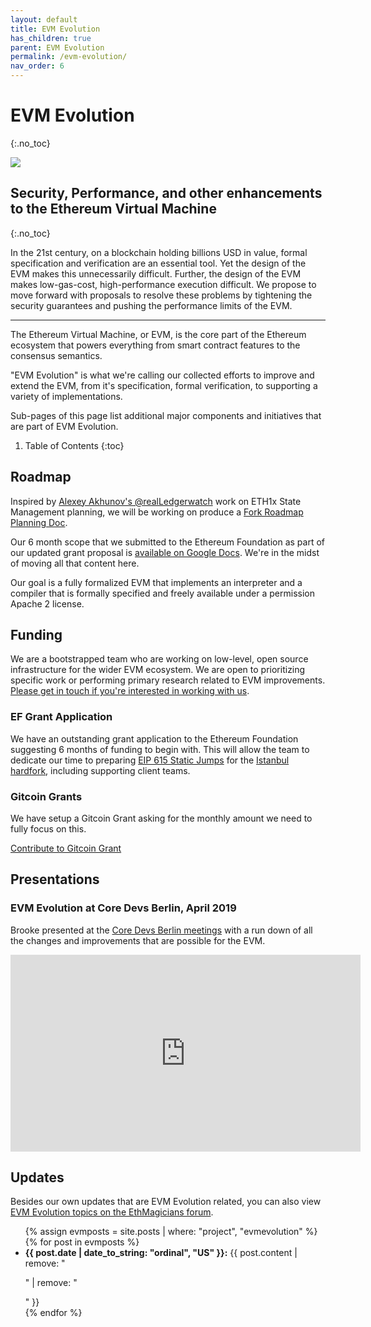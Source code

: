 ```yaml
---
layout: default
title: EVM Evolution
has_children: true
parent: EVM Evolution
permalink: /evm-evolution/
nav_order: 6
---
```

# EVM Evolution
{:.no_toc}

![](https://spade.builders/img/posts/ethereum-rainbow.jpeg)

## Security, Performance, and other enhancements to the Ethereum Virtual Machine
{:.no_toc}

In the 21st century, on a blockchain holding billions USD in value, formal specification and verification are an essential tool. Yet the design of the EVM makes this unnecessarily difficult. Further, the design of the EVM makes low-gas-cost, high-performance execution difficult. We propose to move forward with proposals to resolve these problems by tightening the security guarantees and pushing the performance limits of the EVM.

---

The Ethereum Virtual Machine, or EVM, is the core part of the Ethereum ecosystem that powers everything from smart contract features to the consensus semantics.

"EVM Evolution" is what we're calling our collected efforts to improve and extend the EVM, from it's specification, formal verification, to supporting a variety of implementations.

Sub-pages of this page list additional major components and initiatives that are part of EVM Evolution.

1. Table of Contents
{:toc}
## Roadmap

Inspired by [Alexey Akhunov's @realLedgerwatch](https://twitter.com/realLedgerwatch) work on ETH1x State Management planning, we will be working on produce a [Fork Roadmap Planning Doc](https://docs.google.com/presentation/d/1pk7smp2k65CWCpXrEiZ9BURr8VzNqWdPyRk2mLZ7Jpo/edit).

Our 6 month scope that we submitted to the Ethereum Foundation as part of our updated grant proposal is [available on Google Docs](https://docs.google.com/document/d/1fabffVByusQK7Arh8Jx5yYYQi_OL1rVt9mgr9f5Vg1M/). We're in the midst of moving all that content here.

Our goal is a fully formalized EVM that implements an interpreter and a compiler that is formally specified and freely available under a permission Apache 2 license.

## Funding

We are a bootstrapped team who are working on low-level, open source infrastructure for the wider EVM ecosystem. We are open to prioritizing specific work or performing primary research related to EVM improvements. [Please get in touch if you're interested in working with us](https://spade.builders).

### EF Grant Application

We have an outstanding grant application to the Ethereum Foundation suggesting 6 months of funding to begin with. This will allow the team to dedicate our time to preparing [EIP 615 Static Jumps](eip-615/) for the [Istanbul hardfork](https://en.ethereum.wiki/roadmap/istanbul), including supporting client teams.

### Gitcoin Grants

We have setup a Gitcoin Grant asking for the monthly amount we need to fully focus on this.

<a href="https://gitcoin.co/grants/47/evm-evolution" class="btn btn-purple">Contribute to Gitcoin Grant</a>

## Presentations

### EVM Evolution at Core Devs Berlin, April 2019

Brooke presented at the [Core Devs Berlin meetings](https://en.ethereum.wiki/eth1/coredevsberlin#evm-evolution-eip-615) with a run down of all the changes and improvements that are possible for the EVM.

<iframe width="560" height="315" src="https://www.youtube.com/embed/qck2KBqT14o" frameborder="0" allow="accelerometer; autoplay; encrypted-media; gyroscope; picture-in-picture" allowfullscreen></iframe>

## Updates

Besides our own updates that are EVM Evolution related, you can also view [EVM Evolution topics on the EthMagicians forum](https://ethereum-magicians.org/tags/evm-evolution).

<ul>
{% assign evmposts = site.posts | where: "project", "evmevolution" %}
{% for post in evmposts %}
  <li><strong>{{ post.date | date_to_string: "ordinal", "US" }}:</strong> {{ post.content | remove: "<p>" | remove: "</p>" }}</li>
{% endfor %}
</ul>

